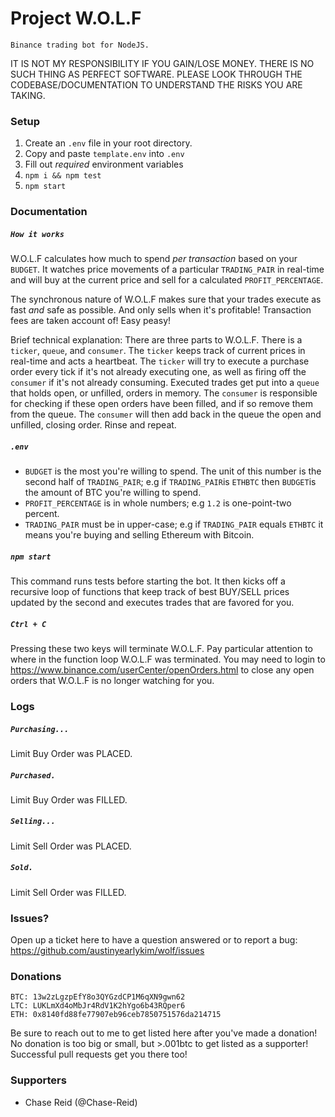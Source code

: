 # Project W.O.L.F
    Binance trading bot for NodeJS.

IT IS NOT MY RESPONSIBILITY IF YOU GAIN/LOSE MONEY.  THERE IS NO SUCH THING AS PERFECT SOFTWARE.  PLEASE LOOK THROUGH THE CODEBASE/DOCUMENTATION TO UNDERSTAND THE RISKS YOU ARE TAKING.  

### Setup
1. Create an `.env` file in your root directory.
2. Copy and paste `template.env` into `.env`
3. Fill out *required* environment variables
4. `npm i && npm test`
5. `npm start`

### Documentation
##### `How it works`
W.O.L.F calculates how much to spend *per transaction* based on your `BUDGET`.  It watches price movements of a particular `TRADING_PAIR` in real-time and will buy at the current price and sell for a calculated `PROFIT_PERCENTAGE`.

The synchronous nature of W.O.L.F makes sure that your trades execute as fast *and* safe as possible.  And only sells when it's profitable!  Transaction fees are taken account of!  Easy peasy!

Brief technical explanation:  There are three parts to W.O.L.F.  There is a `ticker`, `queue`, and `consumer`.  The `ticker` keeps track of current prices in real-time and acts a heartbeat. The `ticker` will try to execute a purchase order every tick if it's not already executing one, as well as firing off the `consumer` if it's not already consuming.  Executed trades get put into a `queue` that holds open, or unfilled, orders in memory.  The `consumer` is responsible for checking if these open orders have been filled, and if so remove them from the queue.  The `consumer` will then add back in the queue the open and unfilled, closing order.  Rinse and repeat.

##### `.env`
- `BUDGET` is the most you're willing to spend.  The unit of this number is the second half of `TRADING_PAIR`; e.g if `TRADING_PAIR`is `ETHBTC` then `BUDGET`is the amount of BTC you're willing to spend.
- `PROFIT_PERCENTAGE` is in whole numbers; e.g `1.2` is one-point-two percent.
- `TRADING_PAIR` must be in upper-case; e.g if `TRADING_PAIR` equals `ETHBTC` it means you're buying and selling Ethereum with Bitcoin.

##### `npm start`
This command runs tests before starting the bot.  It then kicks off a recursive loop of functions that keep track of best BUY/SELL prices updated by the second and executes trades that are favored for you.

##### `Ctrl + C`
Pressing these two keys will terminate W.O.L.F.  Pay particular attention to where in the function loop W.O.L.F was terminated.  You may need to login to https://www.binance.com/userCenter/openOrders.html to close any open orders that W.O.L.F is no longer watching for you.

### Logs
##### `Purchasing... `
Limit Buy Order was PLACED.

##### `Purchased. `
Limit Buy Order was FILLED.

##### `Selling... `
Limit Sell Order was PLACED.

##### `Sold. `
Limit Sell Order was FILLED.

### Issues?
Open up a ticket here to have a question answered or to report a bug: https://github.com/austinyearlykim/wolf/issues

### Donations
    BTC: 13w2zLgzpEfY8o3QYGzdCP1M6qXN9gwn62
    LTC: LUKLmXd4oMbJr4RdV1K2hYgo6b43RQper6
    ETH: 0x8140fd88fe77907eb96ceb7850751576da214715
Be sure to reach out to me to get listed here after you've made a donation!  No donation is too big or small, but >.001btc to get listed as a supporter!  Successful pull requests get you there too!

### Supporters
 - Chase Reid (@Chase-Reid)
